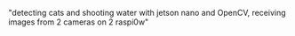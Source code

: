 "detecting cats and shooting water with jetson nano and OpenCV, receiving images from 2 cameras on 2 raspi0w" 
